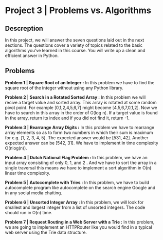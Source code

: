 # Project 3 | Problems vs. Algorithms

## Descreption 
In this project, we will answer the seven questions laid out in the next sections. The questions cover a variety of topics related to the basic algorithms you've learned
in this course. You will write up a clean and efficient answer in Python.


## Problems

**Problem 1 | Square Root of an Integer :**
In this problem we have to find the square root of the integer without using any Python library.

**Problem 2 | Search in a Rotated Sorted Array :**
In this problem we will recive a target value and sorted array. This array is rotated at some random pivot point. For example [0,1,2,4,5,6,7] might become [4,5,6,7,0,1,2].
Now we have to search in this array in the order of O(log n). If a target value is found in the array, return its index and if you did not find it, return -1.

**Problem 3 | Rearrange Array Digits :**
In this problem we have to rearrange array elements so as to form two numbers in which their sum is maximum for e.g. [1, 2, 3, 4, 5]. The expected answer would be [531, 42].
Another expected answer can be [542, 31]. We have to implement in time complexity O(nlog(n)).

**Problem 4 | Dutch National Flag Problem :**
In this problem,  we have an input array consisting of only 0, 1, and 2 . And we have to sort the array in a single traversal this means we have to implement a sort algorithm
in O(n) linear time complexity.

**Problem 5 | Autocomplete with Tries :**
In this problem, we have to build autocomplete program like autocomplete on the search engine Google and in any social media chatting.

**Problem 6 | Unsorted Integer Array :**
In this problem, we will look for smallest and largest integer from a list of unsorted integers. The code should run in O(n) time.

**Problem 7 | Request Routing in a Web Server with a Trie :**
In this problem, we are going to implement an HTTPRouter like you would find in a typical web server using the Trie data structure.
